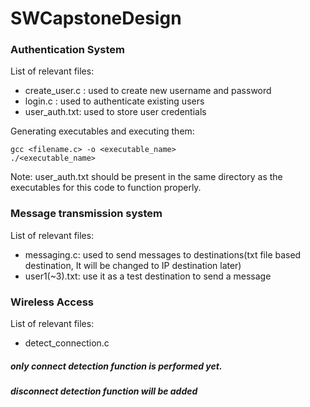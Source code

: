 # SWCapstoneDesign

### Authentication System
List of relevant files:
- create_user.c : used to create new username and password
- login.c : used to authenticate existing users
- user_auth.txt: used to store user credentials

Generating executables and executing them: 
```
gcc <filename.c> -o <executable_name>
./<executable_name>
```

Note: user_auth.txt should be present in the same directory as the executables for this code to function properly.

### Message transmission system
List of relevant files:
- messaging.c: used to send messages to destinations(txt file based destination, It will be changed to IP destination later)
- user1(~3).txt: use it as a test destination to send a message

### Wireless Access
List of relevant files:
- detect_connection.c

##### *only connect detection function is performed yet.*
##### *disconnect detection function will be added*

